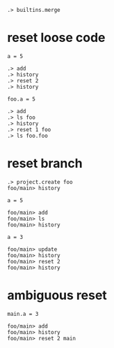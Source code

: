 ```ucm:hide
.> builtins.merge
```

# reset loose code
```unison
a = 5
```

```ucm
.> add
.> history
.> reset 2
.> history
```

```unison
foo.a = 5
```

```ucm
.> add
.> ls foo
.> history
.> reset 1 foo
.> ls foo.foo
```

# reset branch

```ucm
.> project.create foo
foo/main> history
```

```unison
a = 5
```

```ucm
foo/main> add
foo/main> ls
foo/main> history
```

```unison
a = 3
```

```ucm
foo/main> update
foo/main> history
foo/main> reset 2
foo/main> history
```

# ambiguous reset

```unison
main.a = 3
```

```ucm:error
foo/main> add
foo/main> history
foo/main> reset 2 main
```
